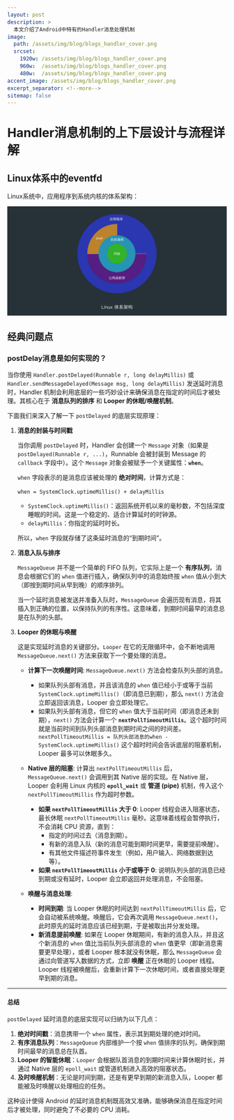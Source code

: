 ```yaml
---
layout: post
description: > 
  本文介绍了Android中特有的Handler消息处理机制
image: 
  path: /assets/img/blog/blogs_handler_cover.png
  srcset: 
    1920w: /assets/img/blog/blogs_handler_cover.png
    960w:  /assets/img/blog/blogs_handler_cover.png
    480w:  /assets/img/blog/blogs_handler_cover.png
accent_image: /assets/img/blog/blogs_handler_cover.png
excerpt_separator: <!--more-->
sitemap: false
---
```

# Handler消息机制的上下层设计与流程详解
## Linux体系中的eventfd
Linux系统中，应用程序到系统内核的体系架构：

![](/assets/img/blog/blogs_linux_app_arch.png)

## 经典问题点
### postDelay消息是如何实现的？
当你使用 `Handler.postDelayed(Runnable r, long delayMillis)` 或 `Handler.sendMessageDelayed(Message msg, long delayMillis)` 发送延时消息时，Handler 机制会利用底层的一些巧妙设计来确保消息在指定的时间后才被处理。其核心在于 **消息队列的排序** 和 **Looper 的休眠/唤醒机制**。

下面我们来深入了解一下 `postDelayed` 的底层实现原理：

1.  **消息的封装与时间戳**

    当你调用 `postDelayed` 时，Handler 会创建一个 `Message` 对象（如果是 `postDelayed(Runnable r, ...)`，Runnable 会被封装到 Message 的 `callback` 字段中）。这个 `Message` 对象会被赋予一个关键属性：**`when`**。

    `when` 字段表示的是消息应该被处理的 **绝对时间**，计算方式是：

    `when = SystemClock.uptimeMillis() + delayMillis`

    * `SystemClock.uptimeMillis()`：返回系统开机以来的毫秒数，不包括深度睡眠的时间。这是一个稳定的、适合计算延时的时钟源。
    * `delayMillis`：你指定的延时时长。

    所以，`when` 字段就存储了这条延时消息的“到期时间”。

2.  **消息入队与排序**

    `MessageQueue` 并不是一个简单的 FIFO 队列，它实际上是一个 **有序队列**，消息会根据它们的 `when` 值进行插入，确保队列中的消息始终按 `when` 值从小到大（即按到期时间从早到晚）的顺序排列。

    当一个延时消息被发送并准备入队时，`MessageQueue` 会遍历现有消息，将其插入到正确的位置，以保持队列的有序性。这意味着，到期时间最早的消息总是在队列的头部。

3.  **Looper 的休眠与唤醒**

    这是实现延时消息的关键部分。`Looper` 在它的无限循环中，会不断地调用 `MessageQueue.next()` 方法来获取下一个要处理的消息。

    * **计算下一次唤醒时间**: `MessageQueue.next()` 方法会检查队列头部的消息。
        * 如果队列头部有消息，并且该消息的 `when` 值已经小于或等于当前 `SystemClock.uptimeMillis()`（即消息已到期），那么 `next()` 方法会立即返回该消息，Looper 会立即处理它。
        * 如果队列头部有消息，但它的 `when` 值大于当前时间（即消息还未到期），`next()` 方法会计算一个 **`nextPollTimeoutMillis`**。这个超时时间就是当前时间到队列头部消息到期时间之间的时间差。
            `nextPollTimeoutMillis = 队列头部消息的when - SystemClock.uptimeMillis()`
            这个超时时间会告诉底层的阻塞机制，Looper 最多可以休眠多久。

    * **Native 层的阻塞**: 计算出 `nextPollTimeoutMillis` 后，`MessageQueue.next()` 会调用到其 Native 层的实现。在 Native 层，Looper 会利用 Linux 内核的 **`epoll_wait`** 或 **管道 (pipe)** 机制，传入这个 `nextPollTimeoutMillis` 作为超时参数。
        * **如果 `nextPollTimeoutMillis` 大于 0**: Looper 线程会进入阻塞状态，最长休眠 `nextPollTimeoutMillis` 毫秒。这意味着线程会暂停执行，不会消耗 CPU 资源，直到：
            * 指定的时间过去（消息到期）。
            * 有新的消息入队（新的消息可能到期时间更早，需要提前唤醒）。
            * 有其他文件描述符事件发生（例如，用户输入、网络数据到达等）。
        * **如果 `nextPollTimeoutMillis` 小于或等于 0**: 说明队列头部的消息已经到期或没有延时，Looper 会立即返回并处理消息，不会阻塞。

    * **唤醒与消息处理**:
        * **时间到期**: 当 Looper 休眠的时间达到 `nextPollTimeoutMillis` 后，它会自动被系统唤醒。唤醒后，它会再次调用 `MessageQueue.next()`，此时原先的延时消息应该已经到期，于是被取出并分发处理。
        * **新消息提前唤醒**: 如果在 Looper 休眠期间，有新的消息入队，并且这个新消息的 `when` 值比当前队列头部消息的 `when` 值更早（即新消息需要更早处理），或者 Looper 根本就没有休眠，那么 `MessageQueue` 会通过向管道写入数据的方式，立即 **唤醒** 正在休眠的 Looper 线程。Looper 线程被唤醒后，会重新计算下一次休眠时间，或者直接处理更早到期的消息。

---

#### 总结

`postDelayed` 延时消息的底层实现可以归纳为以下几点：

1.  **绝对时间戳**：消息携带一个 `when` 属性，表示其到期处理的绝对时间。
2.  **有序消息队列**：`MessageQueue` 内部维护一个按 `when` 值排序的队列，确保到期时间最早的消息总在队首。
3.  **Looper 的智能休眠**：`Looper` 会根据队首消息的到期时间来计算休眠时长，并通过 Native 层的 `epoll_wait` 或管道机制进入高效的阻塞状态。
4.  **及时唤醒机制**：无论是时间到期，还是有更早到期的新消息入队，Looper 都能被及时唤醒以处理相应的任务。

这种设计使得 Android 的延时消息机制既高效又准确，能够确保消息在指定时间后才被处理，同时避免了不必要的 CPU 消耗。